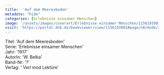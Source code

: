 ```yaml
---
title:  'Auf dem Meeresboden'
metadate: "hide"
categories: [Erlebnisse einsamer Menschen]
image: '/assets/images/coverart/Erlebnisse einsamer Menschen/1156193001_00000010.jpg'
visit: 'https://portal.dnb.de/bookviewer/view/1156193001#page/n0/mode/2up'
---
```

Titel: 'Auf dem Meeresboden' <br>
Serie: 'Erlebnisse einsamer Menschen' <br>
Jahr: '1917' <br>
AutorIn: 'W. Belka' <br>
Band-Nr: '?' <br>
Verlag: ' Verl mod Lektüre'